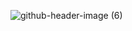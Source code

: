 ![github-header-image (6)](https://user-images.githubusercontent.com/64677693/177919002-fcaeb73e-e83a-48d1-97d6-634831713cc9.png)
